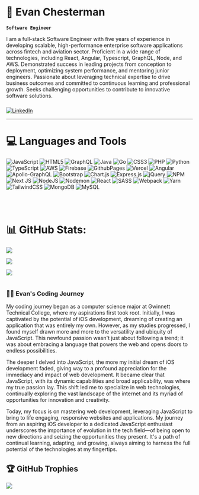 # 🎸 Evan Chesterman

**`Software Engineer`**

I am a full-stack Software Engineer with five years of experience in developing scalable, high-performance enterprise software applications across fintech and aviation sector. Proficient in a wide range of technologies, including React, Angular, Typescript, GraphQL, Node, and AWS. Demonstrated success in leading projects from conception to deployment, optimizing system performance, and mentoring junior engineers. Passionate about leveraging technical expertise to drive business outcomes and committed to continuous learning and professional growth. Seeks challenging opportunities to contribute to innovative software solutions.

###

[![LinkedIn](https://img.shields.io/badge/LinkedIn-%230077B5.svg?logo=linkedin&logoColor=white)](https://linkedin.com/in/https://www.linkedin.com/in/evan-chesterman/)

---

# 💻 Languages and Tools

![JavaScript](https://img.shields.io/badge/javascript-%23323330.svg?style=for-the-badge&logo=javascript&logoColor=%23F7DF1E) ![HTML5](https://img.shields.io/badge/html5-%23E34F26.svg?style=for-the-badge&logo=html5&logoColor=white) ![GraphQL](https://img.shields.io/badge/-GraphQL-E10098?style=for-the-badge&logo=graphql&logoColor=white) ![Java](https://img.shields.io/badge/java-%23ED8B00.svg?style=for-the-badge&logo=openjdk&logoColor=white) ![Go](https://img.shields.io/badge/go-%2300ADD8.svg?style=for-the-badge&logo=go&logoColor=white) ![CSS3](https://img.shields.io/badge/css3-%231572B6.svg?style=for-the-badge&logo=css3&logoColor=white) ![PHP](https://img.shields.io/badge/php-%23777BB4.svg?style=for-the-badge&logo=php&logoColor=white) ![Python](https://img.shields.io/badge/python-3670A0?style=for-the-badge&logo=python&logoColor=ffdd54) ![TypeScript](https://img.shields.io/badge/typescript-%23007ACC.svg?style=for-the-badge&logo=typescript&logoColor=white) ![AWS](https://img.shields.io/badge/AWS-%23FF9900.svg?style=for-the-badge&logo=amazon-aws&logoColor=white) ![Firebase](https://img.shields.io/badge/firebase-%23039BE5.svg?style=for-the-badge&logo=firebase) ![GithubPages](https://img.shields.io/badge/github%20pages-121013?style=for-the-badge&logo=github&logoColor=white) ![Vercel](https://img.shields.io/badge/vercel-%23000000.svg?style=for-the-badge&logo=vercel&logoColor=white) ![Angular](https://img.shields.io/badge/angular-%23DD0031.svg?style=for-the-badge&logo=angular&logoColor=white) ![Apollo-GraphQL](https://img.shields.io/badge/-ApolloGraphQL-311C87?style=for-the-badge&logo=apollo-graphql) ![Bootstrap](https://img.shields.io/badge/bootstrap-%238511FA.svg?style=for-the-badge&logo=bootstrap&logoColor=white) ![Chart.js](https://img.shields.io/badge/chart.js-F5788D.svg?style=for-the-badge&logo=chart.js&logoColor=white) ![Express.js](https://img.shields.io/badge/express.js-%23404d59.svg?style=for-the-badge&logo=express&logoColor=%2361DAFB) ![jQuery](https://img.shields.io/badge/jquery-%230769AD.svg?style=for-the-badge&logo=jquery&logoColor=white) ![NPM](https://img.shields.io/badge/NPM-%23CB3837.svg?style=for-the-badge&logo=npm&logoColor=white) ![Next JS](https://img.shields.io/badge/Next-black?style=for-the-badge&logo=next.js&logoColor=white) ![NodeJS](https://img.shields.io/badge/node.js-6DA55F?style=for-the-badge&logo=node.js&logoColor=white) ![Nodemon](https://img.shields.io/badge/NODEMON-%23323330.svg?style=for-the-badge&logo=nodemon&logoColor=%BBDEAD) ![React](https://img.shields.io/badge/react-%2320232a.svg?style=for-the-badge&logo=react&logoColor=%2361DAFB) ![SASS](https://img.shields.io/badge/SASS-hotpink.svg?style=for-the-badge&logo=SASS&logoColor=white) ![Webpack](https://img.shields.io/badge/webpack-%238DD6F9.svg?style=for-the-badge&logo=webpack&logoColor=black) ![Yarn](https://img.shields.io/badge/yarn-%232C8EBB.svg?style=for-the-badge&logo=yarn&logoColor=white) ![TailwindCSS](https://img.shields.io/badge/tailwindcss-%2338B2AC.svg?style=for-the-badge&logo=tailwind-css&logoColor=white) ![MongoDB](https://img.shields.io/badge/MongoDB-%234ea94b.svg?style=for-the-badge&logo=mongodb&logoColor=white) ![MySQL](https://img.shields.io/badge/mysql-%2300000f.svg?style=for-the-badge&logo=mysql&logoColor=white)

<br />
<br />

# 📊 GitHub Stats:

![](https://github-readme-stats.vercel.app/api?username=chestermane&theme=calm&hide_border=false&include_all_commits=true&count_private=true)
<br/>

![](https://github-readme-streak-stats.herokuapp.com/?user=chestermane&theme=calm&hide_border=false)
<br/>

![](https://github-readme-stats.vercel.app/api/top-langs/?username=chestermane&theme=calm&hide_border=false&include_all_commits=true&count_private=true&layout=compact)

#

 <summary><h3>👨‍💻 Evan's Coding Journey</h3></summary>

My coding journey began as a computer science major at Gwinnett Technical College, where my aspirations first took root. Initially, I was captivated by the potential of iOS development, dreaming of creating an application that was entirely my own. However, as my studies progressed, I found myself drawn more and more to the versatility and ubiquity of JavaScript. This newfound passion wasn't just about following a trend; it was about embracing a language that powers the web and opens doors to endless possibilities.

The deeper I delved into JavaScript, the more my initial dream of iOS development faded, giving way to a profound appreciation for the immediacy and impact of web development. It became clear that JavaScript, with its dynamic capabilities and broad applicability, was where my true passion lay. This shift led me to specialize in web technologies, continually exploring the vast landscape of the internet and its myriad of opportunities for innovation and creativity.

Today, my focus is on mastering web development, leveraging JavaScript to bring to life engaging, responsive websites and applications. My journey from an aspiring iOS developer to a dedicated JavaScript enthusiast underscores the importance of evolution in the tech field—of being open to new directions and seizing the opportunities they present. It's a path of continual learning, adapting, and growing, always aiming to harness the full potential of the technologies at my fingertips.

## 🏆 GitHub Trophies

![](https://github-profile-trophy.vercel.app/?username=chestermane&theme=radical&no-frame=false&no-bg=true&margin-w=4)

#